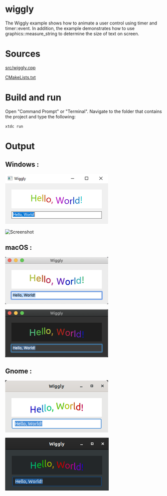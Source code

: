 # wiggly

The Wiggly example shows how to animate a user control using timer and timer::event. In addition, the example demonstrates how to use graphics::measure_string to determine the size of text on screen.

# Sources

[src/wiggly.cpp](src/wiggly.cpp)

[CMakeLists.txt](CMakeLists.txt)

# Build and run

Open "Command Prompt" or "Terminal". Navigate to the folder that contains the project and type the following:

```shell
xtdc run
```

# Output

## Windows :

![Screenshot](../../../docs/pictures/examples/wiggly_w.png)

![Screenshot](../../../docs/pictures/examples/wiggly_wd.png)

## macOS :

![Screenshot](../../../docs/pictures/examples/wiggly_m.png)

![Screenshot](../../../docs/pictures/examples/wiggly_md.png)

## Gnome :

![Screenshot](../../../docs/pictures/examples/wiggly_g.png)

![Screenshot](../../../docs/pictures/examples/wiggly_gd.png)
